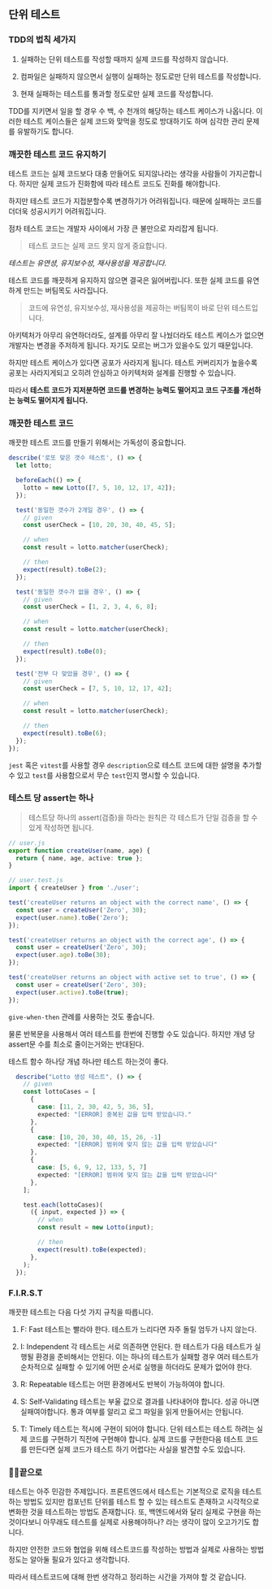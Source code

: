 ## 단위 테스트

### TDD의 법칙 세가지

1. 실패하는 단위 테스트를 작성할 때까지 실제 코드를 작성하지 않습니다.

2. 컴파일은 실패하지 않으면서 실행이 실패하는 정도로만 단위 테스트를 작성합니다.

3. 현재 실패하는 테스트를 통과할 정도로만 실제 코드를 작성합니다.

TDD를 지키면서 일을 할 경우 수 백, 수 천개의 해당하는 테스트 케이스가 나옵니다. 이러한 테스트 케이스들은 실제 코드와 맞먹을 정도로 방대하기도 하며 심각한 관리 문제를 유발하기도 합니다.

### 깨끗한 테스트 코드 유지하기

테스트 코드는 실제 코드보다 대충 만들어도 되지않나라는 생각을 사람들이 가지곤합니다. 하지만 실제 코드가 진화함에 따라 테스트 코드도 진화를 해야합니다.

하지만 테스트 코드가 지접분할수록 변경하기가 어려워집니다. 때문에 실패하는 코드를 더더욱 성공시키기 어려워집니다.

점차 테스트 코드는 개발자 사이에서 가장 큰 불만으로 자리잡게 됩니다.

> 테스트 코드는 실제 코드 못지 않게 중요합니다.

_테스트는 유연셩, 유지보수성, 재사용성을 제공합니다._

테스트 코드를 깨끗하게 유지하지 않으면 결국은 잃어버립니다. 또한 실제 코드를 유연하게 만드는 버팀목도 사라집니다.

> 코드에 유연성, 유지보수성, 재사용성을 제공하는 버팀목이 바로 단위 테스트입니다.

아키텍처가 아무리 유연하더라도, 설계를 아무리 잘 나눴더라도 테스트 케이스가 없으면 개발자는 변경을 주저하게 됩니다. 자기도 모르는 버그가 있을수도 있기 때문입니다.

하지만 테스트 케이스가 있다면 공포가 사라지게 됩니다. 테스트 커버리지가 높을수록 공포는 사라지게되고 오히려 안심하고 아키텍처와 설계를 진행할 수 있습니다.

따라서 **테스트 코드가 지저분하면 코드를 변경하는 능력도 떨어지고 코드 구조를 개선하는 능력도 떨어지게 됩니다.**

### 깨끗한 테스트 코드

깨끗한 테스트 코드를 만들기 위해서는 가독성이 중요합니다.

```ts
describe('로또 맞은 갯수 테스트', () => {
  let lotto;

  beforeEach(() => {
    lotto = new Lotto([7, 5, 10, 12, 17, 42]);
  });

  test('동일한 갯수가 2개일 경우', () => {
    // given
    const userCheck = [10, 20, 30, 40, 45, 5];

    // when
    const result = lotto.matcher(userCheck);

    // then
    expect(result).toBe(2);
  });

  test('동일한 갯수가 없을 경우', () => {
    // given
    const userCheck = [1, 2, 3, 4, 6, 8];

    // when
    const result = lotto.matcher(userCheck);

    // then
    expect(result).toBe(0);
  });

  test('전부 다 맞았을 경우', () => {
    // given
    const userCheck = [7, 5, 10, 12, 17, 42];

    // when
    const result = lotto.matcher(userCheck);

    // then
    expect(result).toBe(6);
  });
});
```

`jest` 혹은 `vitest`를 사용할 경우 `description`으로 테스트 코드에 대한 설명을 추가할 수 있고 `test`를 사용함으로서 무슨 `test`인지 명시할 수 있습니다.

### 테스트 당 assert는 하나

> 테스트당 하나의 assert(검증)을 하라는 원칙은 각 테스트가 단일 검증을 할 수 있게 작성하면 됩니다.

```ts
// user.js
export function createUser(name, age) {
  return { name, age, active: true };
}
```

```ts
// user.test.js
import { createUser } from './user';

test('createUser returns an object with the correct name', () => {
  const user = createUser('Zero', 30);
  expect(user.name).toBe('Zero');
});

test('createUser returns an object with the correct age', () => {
  const user = createUser('Zero', 30);
  expect(user.age).toBe(30);
});

test('createUser returns an object with active set to true', () => {
  const user = createUser('Zero', 30);
  expect(user.active).toBe(true);
});
```

`give-when-then` 관례를 사용하는 것도 좋습니다.

물론 반복문을 사용해서 여러 테스트를 한번에 진행할 수도 있습니다. 하지만 개녕 당 assert문 수를 최소로 줄이는거와는 반대된다.

테스트 함수 하나당 개념 하나만 테스트 하는것이 좋다.

```ts
  describe("Lotto 생성 테스트", () => {
    // given
    const lottoCases = [
      {
        case: [11, 2, 30, 42, 5, 36, 5],
        expected: "[ERROR] 중복된 값을 입력 받았습니다."
      },
      {
        case: [10, 20, 30, 40, 15, 26, -1]
        expected: "[ERROR] 범위에 맞지 않는 값을 입력 받았습니다"
      },
      {
        case: [5, 6, 9, 12, 133, 5, 7]
        expected: "[ERROR] 범위에 맞지 않는 값을 입력 받았습니다"
      },
    ];

    test.each(lottoCases)(
      ({ input, expected }) => {
		// when
        const result = new Lotto(input);

        // then
        expect(result).toBe(expected);
      },
    );
  });
```

### F.I.R.S.T

깨끗한 테스트는 다음 다섯 가지 규칙을 따릅니다.

1. F: Fast 테스트는 빨라야 한다. 테스트가 느리다면 자주 돌릴 엄두가 나지 않는다.

2. I: Independent 각 테스트는 서로 의존하면 안된다. 한 테스트가 다음 테스트가 실행될 환경을 준비해서는 안된다. 이는 하나의 테스트가 실패할 경우 여러 테스트가 순차적으로 실패할 수 있기에 어떤 순서로 실행을 하더라도 문제가 없어야 한다.

3. R: Repeatable 테스트는 어떤 환경에서도 반복이 가능하여야 합니다.

4. S: Self-Validating 테스트는 부울 값으로 결과를 나타내어야 합니다. 성공 아니면 실패여야합니다. 통과 여부를 알리고 로그 파일을 읽게 만들어서는 안됩니다.

5. T: Timely 테스트는 적시에 구현이 되어야 합니다. 단위 테스트는 테스트 하려는 실제 코드를 구현하기 직전에 구현해야 합니다. 실제 코드를 구현한다음 테스트 코드를 만든다면 실제 코드가 테스트 하기 어렵다는 사실을 발견할 수도 있습니다.

### 🙏🏻끝으로

테스트는 아주 민감한 주제입니다. 프론트엔드에서 테스트는 기본적으로 로직을 테스트하는 방법도 있지만 컴포넌트 단위를 테스트 할 수 있는 테스트도 존재하고 시각적으로 변화한 것을 테스트하는 방법도 존재합니다. 또, 백엔드에서와 달리 실제로 구현을 하는 것이다보니 아무래도 테스트를 실제로 사용해야하나? 라는 생각이 많이 오고가기도 합니다.

하지만 안전한 코드와 협업을 위해 테스트코드를 작성하는 방법과 실제로 사용하는 방법정도는 알아둘 필요가 있다고 생각합니다.

따라서 테스트코드에 대해 한번 생각하고 정리하는 시간을 가져야 할 것 같습니다.
